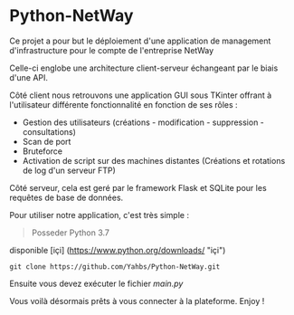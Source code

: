 # Python-NetWay

Ce projet a pour but le déploiement d'une application de management d'infrastructure pour le compte de l'entreprise NetWay

Celle-ci englobe une architecture client-serveur échangeant par le biais d'une API.

Côté client nous retrouvons une application GUI sous TKinter offrant à l'utilisateur différente fonctionnalité en fonction de ses rôles :
- Gestion des utilisateurs (créations - modification - suppression - consultations)
- Scan de port
- Bruteforce
- Activation de script sur des machines distantes (Créations et rotations de log d'un serveur FTP)

Côté serveur, cela est geré par le framework Flask et SQLite pour les requêtes de base de données.



Pour utiliser notre application, c'est très simple : 

>Posseder Python 3.7 

disponible [içi] (https://www.python.org/downloads/ "içi")

`git clone https://github.com/Yahbs/Python-NetWay.git`

Ensuite vous devez exécuter le fichier _main.py_

Vous voilà désormais prêts à vous connecter à la plateforme. Enjoy !